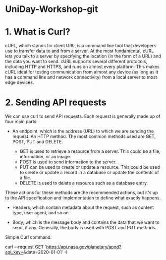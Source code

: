 # UniDay-Workshop-git

# 1. What is Curl?
cURL, which stands for client URL, is a command line tool that developers use to transfer data to and from a server. At the most fundamental, cURL lets you talk to a server by specifying the location (in the form of a URL) and the data you want to send. cURL supports several different protocols, including HTTP and HTTPS, and runs on almost every platform. This makes cURL ideal for testing communication from almost any device (as long as it has a command line and network connectivity) from a local server to most edge devices.

# 2. Sending API requests

We can use curl to send API requests. Each request is generally made up of four main parts:

- An endpoint, which is the address (URL) to which we are sending the request.
An HTTP method. The most common methods used are GET, POST, PUT and DELETE.

    * GET is used to retrieve a resource from a server. This could be a file, information, or an image.
    * POST is used to send information to the server.
    * PUT can be used to create or update a resource. This could be used to create or update a record in a database or update the contents of a file.
    * DELETE is used to delete a resource such as a database entry.

These actions for these methods are the recommended actions, but it's up to the API specification and implementation to define what exactly happens.

- Headers, which contain metadata about the request, such as content type, user agent, and so on.

- Body, which is the message body and contains the data that we want to send, if any. Generally, the body is used with POST and PUT methods.

Simple Curl command:

curl --request GET 'https://api.nasa.gov/planetary/apod?api_key=<myapikey>&date=2020-01-01' -I
